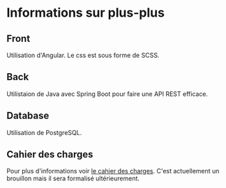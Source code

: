 # Informations sur plus-plus

## Front
Utilisation d'Angular. Le css est sous forme de SCSS.

## Back
Utilistaion de Java avec Spring Boot pour faire une API REST efficace.

## Database
Utilisation de PostgreSQL.

## Cahier des charges
Pour plus d'informations voir [le cahier des charges](https://github.com/cocosilex/plus-plus/blob/main/CAHIERDESCHARGES.md). C'est actuellement un brouillon mais il sera formalisé ultérieurement.
